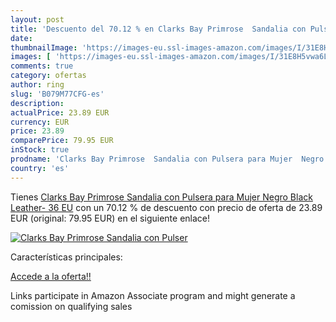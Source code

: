 ```yaml
---
layout: post
title: 'Descuento del 70.12 % en Clarks Bay Primrose  Sandalia con Pulser'
date: 
thumbnailImage: 'https://images-eu.ssl-images-amazon.com/images/I/31E8H5vwa6L._SL200_.jpg'
images: [ 'https://images-eu.ssl-images-amazon.com/images/I/31E8H5vwa6L._SL200_.jpg' ]
comments: true
category: ofertas
author: ring
slug: 'B079M77CFG-es'
description:
actualPrice: 23.89 EUR
currency: EUR
price: 23.89
comparePrice: 79.95 EUR
inStock: true
prodname: 'Clarks Bay Primrose  Sandalia con Pulsera para Mujer  Negro  Black Leather-   36 EU'
country: 'es'
---
```


Tienes [Clarks Bay Primrose  Sandalia con Pulsera para Mujer  Negro  Black Leather-   36 EU](https://www.amazon.es/dp/B079M77CFG/?tag=tolees-21) con un 70.12 % de descuento con precio de oferta de 23.89 EUR (original: 79.95 EUR) en el siguiente enlace!

[![Clarks Bay Primrose  Sandalia con Pulser](https://images-eu.ssl-images-amazon.com/images/I/31E8H5vwa6L._SL200_.jpg)](https://www.amazon.es/dp/B079M77CFG/?tag=tolees-21)

Características principales:


[Accede a la oferta!!](https://www.amazon.es/dp/B079M77CFG/?tag=tolees-21)

Links participate in Amazon Associate program and might generate a comission on qualifying sales



